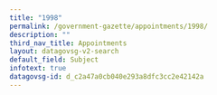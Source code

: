 ```yaml
---
title: "1998"
permalink: /government-gazette/appointments/1998/
description: ""
third_nav_title: Appointments
layout: datagovsg-v2-search
default_field: Subject
infotext: true
datagovsg-id: d_c2a47a0cb040e293a8dfc3cc2e42142a
---
```

